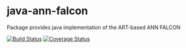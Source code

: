 # java-ann-falcon
Package provides java implementation of the ART-based ANN FALCON


[![Build Status](https://travis-ci.org/cschen1205/java-ann-falcon.svg?branch=master)](https://travis-ci.org/cschen1205/java-ann-falcon) [![Coverage Status](https://coveralls.io/repos/github/cschen1205/java-ann-falcon/badge.svg?branch=master)](https://coveralls.io/github/cschen1205/java-ann-falcon?branch=master)
